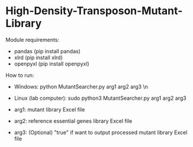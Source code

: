 # High-Density-Transposon-Mutant-Library

Module requirements:
- pandas (pip install pandas)
- xlrd (pip install xlrd)
- openpyxl (pip install openpyxl)

How to run:
- Windows: python MutantSearcher.py arg1 arg2 arg3 \n
- Linux (lab computer): sudo python3 MutantSearcher.py arg1 arg2 arg3

- arg1: mutant library Excel file
- arg2: reference essential genes library Excel file
- arg3: (Optional) "true" if want to output processed mutant library Excel file
